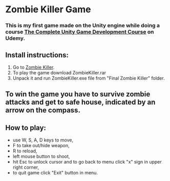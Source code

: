 # Zombie Killer Game
### This is my first game made on the Unity engine while doing a course [The Complete Unity Game Development Course](https://www.udemy.com/course/unity-complete/) on Udemy. 

## Install instructions:
1. Go to [Zombie Killer](https://mjawor.itch.io/zombie-killer).
2. To play the game download ZombieKiller.rar
3. Unpack it and run ZombieKiller.exe file from "Final Zombie Killer" folder.

##
## To win the game you have to survive zombie attacks and get to safe house, indicated by an arrow on the compass.

## How to play: 
- use W, S, A, D keys to move,
- F to take out/hide weapon,
- R to reload,
- left mouse button to shoot,
- hit Esc to unlock cursor and to go back to menu click "x" sign in upper right corner,
- to quit game click "Exit" button in menu.
